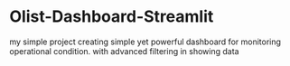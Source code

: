 # Olist-Dashboard-Streamlit
my simple project creating simple yet powerful dashboard for monitoring operational condition. with advanced filtering in showing data

